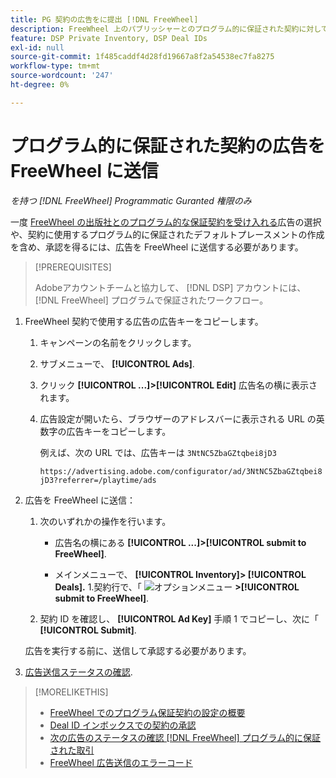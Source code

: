 ```yaml
---
title: PG 契約の広告をに提出 [!DNL FreeWheel]
description: FreeWheel 上のパブリッシャーとのプログラム的に保証された契約に対して、広告の承認をリクエストする方法を説明します。
feature: DSP Private Inventory, DSP Deal IDs
exl-id: null
source-git-commit: 1f485caddf4d28fd19667a8f2a54538ec7fa8275
workflow-type: tm+mt
source-wordcount: '247'
ht-degree: 0%

---
```


# プログラム的に保証された契約の広告を FreeWheel に送信

*を持つ [!DNL FreeWheel] Programmatic Guranted 権限のみ*

一度 [FreeWheel の出版社とのプログラム的な保証契約を受け入れる](#programmatic-guaranteed-set-up.md#pg-setup-deal-id-inbox)広告の選択や、契約に使用するプログラム的に保証されたデフォルトプレースメントの作成を含め、承認を得るには、広告を FreeWheel に送信する必要があります。

>[!PREREQUISITES]
>
>Adobeアカウントチームと協力して、 [!DNL DSP] アカウントには、 [!DNL FreeWheel] プログラムで保証されたワークフロー。

1. FreeWheel 契約で使用する広告の広告キーをコピーします。

   1. キャンペーンの名前をクリックします。

   1. サブメニューで、 **[!UICONTROL Ads]**.

   1. クリック  **[!UICONTROL ...]>[!UICONTROL Edit]** 広告名の横に表示されます。

   1. 広告設定が開いたら、ブラウザーのアドレスバーに表示される URL の英数字の広告キーをコピーします。

      例えば、次の URL では、広告キーは `3NtNC5ZbaGZtqbei8jD3`

      `https://advertising.adobe.com/configurator/ad/3NtNC5ZbaGZtqbei8jD3?referrer=/playtime/ads`

1. 広告を FreeWheel に送信：

   1. 次のいずれかの操作を行います。

      * 広告名の横にある  **[!UICONTROL ...]>[!UICONTROL submit to FreeWheel]**.

      * メインメニューで、 **[!UICONTROL Inventory]> [!UICONTROL Deals].** 1.契約行で、「 ![オプションメニュー](/help/dsp/assets/options-menu.png) **>[!UICONTROL submit to FreeWheel]**.
   1. 契約 ID を確認し、 **[!UICONTROL Ad Key]** 手順 1 でコピーし、次に「 **[!UICONTROL Submit]**.

   広告を実行する前に、送信して承認する必要があります。

1. [広告送信ステータスの確認](freewheel-check-status.md).

>[!MORELIKETHIS]
>
>* [FreeWheel でのプログラム保証契約の設定の概要](freewheel-overview.md)
>* [Deal ID インボックスでの契約の承認](deal-id-inbox-accept.md)
>* [次の広告のステータスの確認 [!DNL FreeWheel] プログラム的に保証された取引](freewheel-check-status.md)
>* [FreeWheel 広告送信のエラーコード](freewheel-error-codes.md)

